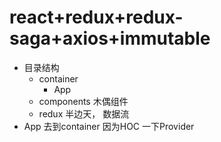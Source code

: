 # react+redux+redux-saga+axios+immutable

- 目录结构
  - container 
    - App
  - components 木偶组件
  - redux 半边天， 数据流
- App 去到container 因为HOC 一下Provider